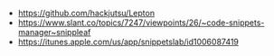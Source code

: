 - https://github.com/hackjutsu/Lepton
- https://www.slant.co/topics/7247/viewpoints/26/~code-snippets-manager~snippleaf
- https://itunes.apple.com/us/app/snippetslab/id1006087419
